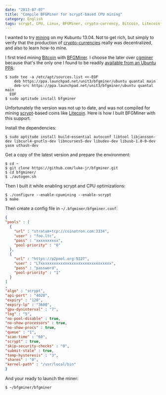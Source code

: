 ```yaml
---
date: "2013-07-07"
title: "Compile BFGMiner for scrypt-based CPU mining"
category: English
tags: scrypt, CPU, Linux, BFGMiner, crypto-currency, Bitcoin, Litecoin, Kubuntu 13.04
---
```


I wanted to try
[mining](https://en.wikipedia.org/wiki/Bitcoin_miners#Bitcoin_mining) on my
Kubuntu 13.04. Not to get rich, but simply to verify that the production of
[crypto-currencies](https://en.wikipedia.org/wiki/Cryptocurrency) really was
decentralized, and also to learn how-to mine.

I first tried mining [Bitcoin](https://bitcoin.org) with
[BFGMiner](https://bfgminer.org). I choose the later over
[cgminer](https://github.com/ckolivas/cgminer) because that's the only one I
found to be readily [available from an Ubuntu
PPA](https://launchpad.net/~unit3/+archive/bfgminer):

```shell-session
$ sudo tee -a /etc/apt/sources.list <<-EOF
    deb https://ppa.launchpad.net/unit3/bfgminer/ubuntu quantal main
    deb-src https://ppa.launchpad.net/unit3/bfgminer/ubuntu quantal main
  EOF
$ sudo aptitude install bfgminer
```

Unfortunately the version was not up to date, and was not compiled for mining
[scrypt](https://en.wikipedia.org/wiki/Scrypt)-based coins like
[Litecoin](https://litecoin.org). Here is how I built BFGMiner with this
support.

Install the dependencies:

```shell-session
$ sudo aptitude install build-essential autoconf libtool libjansson-dev libcurl4-gnutls-dev libncurses5-dev libudev-dev libusb-1.0-0-dev yasm uthash-dev
```

Get a copy of the latest version and prepare the environment:

```shell-session
$ cd ~
$ git clone https://github.com/luke-jr/bfgminer.git
$ cd bfgminer/
$ ./autogen.sh
```

Then I built it while enabling scrypt and CPU optimizations:

```shell-session
$ ./configure --enable-cpumining --enable-scrypt
$ make
```

Then create a config file in `~/.bfgminer/bfgminer.conf`:

```json
{
"pools" : [
  {
    "url" : "stratum+tcp://coinotron.com:3334",
    "user" : "foo.ltc",
    "pass" : "xxxxxxxxxx",
    "pool-priority" : "0"
  },
  {
    "url" : "https://p2pool.org:9327",
    "user" : "LTxxxxxxxxxxxxxxxxxxxxxxxxxxxxxxxx",
    "pass" : "password",
    "pool-priority" : "1"
  }
]
,
"algo" : "scrypt",
"api-port" : "4028",
"expiry" : "120",
"expiry-lp" : "3600",
"gpu-dyninterval" : "7",
"log" : "5",
"no-pool-disable" : true,
"no-show-processors" : true,
"no-show-procs" : true,
"queue" : "1",
"scan-time" : "60",
"scrypt" : true,
"skip-security-checks" : "0",
"submit-stale" : true,
"temp-hysteresis" : "3",
"shares" : "0",
"kernel-path" : "/usr/local/bin"
}
```

And your ready to launch the miner:

```shell-session
$ ~/bfgminer/bfgminer
```
